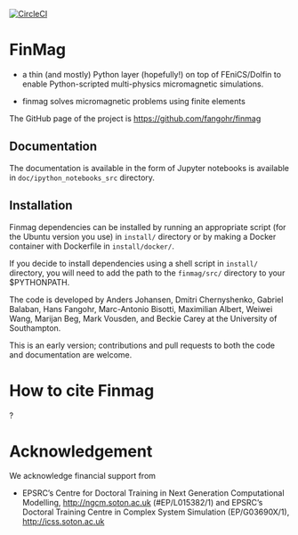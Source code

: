 
[![CircleCI](https://circleci.com/gh/fangohr/finmag.svg?style=svg&circle-token=6e89ca6e2d8bb3dadd4ac9ec84bec71d91336f9c)](https://circleci.com/gh/fangohr/finmag)

FinMag
======

- a thin (and mostly) Python layer (hopefully!) on top of
FEniCS/Dolfin to enable Python-scripted multi-physics micromagnetic
simulations.

- finmag solves micromagnetic problems using finite elements

The GitHub page of the project is https://github.com/fangohr/finmag

Documentation
-------------
The documentation is available in the form of Jupyter notebooks is available in `doc/ipython_notebooks_src` directory.

Installation
------------
Finmag dependencies can be installed by running an appropriate script (for the Ubuntu version you use) in `install/` directory or by making a Docker container with Dockerfile in `install/docker/`.

If you decide to install dependencies using a shell script in `install/` directory, you will need to add the path to the `finmag/src/` directory to your $PYTHONPATH.

The code is developed by Anders Johansen, Dmitri Chernyshenko, Gabriel Balaban, Hans Fangohr,	Marc-Antonio Bisotti, Maximilian Albert, Weiwei Wang, Marijan Beg, Mark Vousden, and Beckie Carey at the University of Southampton.

This is an early version; contributions and pull requests to both the code and documentation are welcome.

# How to cite Finmag

?

# Acknowledgement 

We acknowledge financial support from

- EPSRC’s Centre for Doctoral Training in Next Generation
  Computational Modelling, http://ngcm.soton.ac.uk (#EP/L015382/1) and
  EPSRC’s Doctoral Training Centre in Complex System Simulation
  (EP/G03690X/1), http://icss.soton.ac.uk
